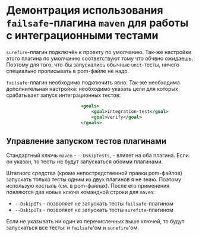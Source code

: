# Демонтрация использования `failsafe`-плагина `maven` для работы с интеграционными тестами

`surefire`-плагин подключён к проекту по умолчанию. Так-же настройки этого плагина по умолчанию
соответствуют тому что обчвно ожидаешь. Поэтому для того, что-бы запускались
обычные `unit`-тесты, ничего специально прописывать в pom-файле не надо.

`failsafe`-плагин необходимо подключить явно. Так-же необходима дополнительная настройка: необходимо
указать цели для которых срабатывает запуск интеграционных тестов:
```xml
                            <goals>
                                <goal>integration-test</goal>
                                <goal>verify</goal>
                            </goals>
```

## Управление запуском тестов плагинами

Стандартный ключь `maven` - `--DskipTests`, - влияет на оба плагина. Если он указан, то тесты не будут
запускаться обоими плагинами.

Штатного средства (кроме непостредственной правки pom-файлов) запускать только тесты одним из двух плагинов
я не знаю. Поэтому использую костыль (см. в pom-файлах). После его применения пояляются два новых ключа
командной строки для `maven`:
* `--DskipITs` - позволяет не запускать тесты `failsafe`-плагином
* `--DskipUTs` - позволяет не запускать тесты `surefite`-плагином


Если не указывать ни один из перечисленных выше ключей, то будут запускаться все тесты: и `failsafe`'ом и `surefire`'ом.
